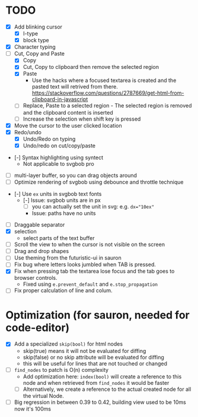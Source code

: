 # TODO
- [X] Add blinking cursor
    - [X] I-type
    - [X] block type
- [X] Character typing
- [ ] Cut, Copy and Paste
    - [X] Copy
    - [X] Cut, Copy to clipboard then remove the selected region
    - [X] Paste
        - Use the hacks where a focused textarea is created and the pasted text will
            retrived from there.
            https://stackoverflow.com/questions/2787669/get-html-from-clipboard-in-javascript
    - [ ] Replace, Paste to a selected region
           - The selected region is removed and the clipboard content is inserted
    - [ ] Increase the selection when shift key is pressed
- [X] Move the cursor to the user clicked location
- [X] Redo/undo
    - [X] Undo/Redo on typing
    - [X]  Undo/redo on cut/copy/paste
- [-] Syntax highlighting using syntect
    - Not applicable to svgbob pro
- [ ] multi-layer buffer, so you can drag objects around
- [ ] Optimize rendering of svgbob using debounce and throttle technique
- [-] Use `ex` units in svgbob text fonts
    - [-] Issue: svgbob units are in px
        - [ ] you can actually set the unit in svg: e.g.  `dx="10ex"`
        - Issue: paths have no units
- [ ] Draggable separator
- [X] selection
    - select parts of the text buffer
- [ ] Scroll the view to when the cursor is not visible on the screen
- [ ] Drag and drop shapes
- [ ] Use theming from the futuristic-ui in sauron
- [ ] Fix bug where letters looks jumbled when TAB is pressed.
- [X] Fix when pressing tab the textarea lose focus and the tab goes to browser controls.
    - Fixed using `e.prevent_default` and `e.stop_propagation`
- [ ] Fix proper calculation of line and colum.

# Optimization (for sauron, needed for code-editor)
- [X] Add a specialized `skip(bool)` for html nodes
    - skip(true) means it will not be evaluated for diffing
    - skip(false) or no skip attribute will be evaluated for diffing
    - this will be useful for lines that are not touched or changed
- [ ] `find_nodes` to patch is O(n) complexity
    - Add optimization here: `index(bool)` will create a reference
     to this node and when retrieved from `find_nodes` it would be faster
    - [ ] Alternatively, we create a reference to the actual
     created node for all the virtual Node.

- [ ] Big regression in between 0.39 to 0.42, building view used to be 10ms now it's 100ms
